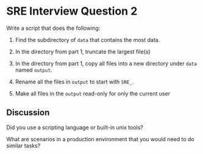 # SRE Interview Question 2

Write a script that does the following:

1) Find the subdirectory of `data` that contains the most data.

2) In the directory from part 1, truncate the largest file(s)

3) In the directory from part 1, copy all files into a new directory under `data` named `output`. 

4) Rename all the files in `output` to start with `SRE_`.

3) Make all files in the `output` read-only for only the current user

## Discussion

Did you use a scripting language or built-in unix tools?

What are scenarios in a production environment that you would need to do similar tasks?